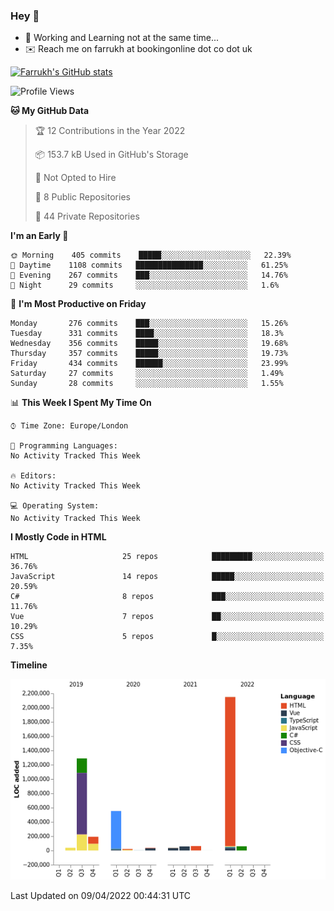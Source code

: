 ### Hey 👋

- 🏃 Working and Learning not at the same time...
- ✉️ Reach me on farrukh at bookingonline dot co dot uk

[![Farrukh's GitHub stats](https://github-readme-stats.vercel.app/api?username=mfsbo&hide=stars&count_private=true)](https://github.com/mfsbo/)

<!--START_SECTION:waka-->
![Profile Views](http://img.shields.io/badge/Profile%20Views-122-blue)

**🐱 My GitHub Data** 

> 🏆 12 Contributions in the Year 2022
 > 
> 📦 153.7 kB Used in GitHub's Storage 
 > 
> 🚫 Not Opted to Hire
 > 
> 📜 8 Public Repositories 
 > 
> 🔑 44 Private Repositories  
 > 
**I'm an Early 🐤** 

```text
🌞 Morning    405 commits    █████░░░░░░░░░░░░░░░░░░░░   22.39% 
🌆 Daytime    1108 commits   ███████████████░░░░░░░░░░   61.25% 
🌃 Evening    267 commits    ███░░░░░░░░░░░░░░░░░░░░░░   14.76% 
🌙 Night      29 commits     ░░░░░░░░░░░░░░░░░░░░░░░░░   1.6%

```
📅 **I'm Most Productive on Friday** 

```text
Monday       276 commits    ███░░░░░░░░░░░░░░░░░░░░░░   15.26% 
Tuesday      331 commits    ████░░░░░░░░░░░░░░░░░░░░░   18.3% 
Wednesday    356 commits    █████░░░░░░░░░░░░░░░░░░░░   19.68% 
Thursday     357 commits    █████░░░░░░░░░░░░░░░░░░░░   19.73% 
Friday       434 commits    ██████░░░░░░░░░░░░░░░░░░░   23.99% 
Saturday     27 commits     ░░░░░░░░░░░░░░░░░░░░░░░░░   1.49% 
Sunday       28 commits     ░░░░░░░░░░░░░░░░░░░░░░░░░   1.55%

```


📊 **This Week I Spent My Time On** 

```text
⌚︎ Time Zone: Europe/London

💬 Programming Languages: 
No Activity Tracked This Week

🔥 Editors: 
No Activity Tracked This Week

💻 Operating System: 
No Activity Tracked This Week

```

**I Mostly Code in HTML** 

```text
HTML                     25 repos            █████████░░░░░░░░░░░░░░░░   36.76% 
JavaScript               14 repos            █████░░░░░░░░░░░░░░░░░░░░   20.59% 
C#                       8 repos             ███░░░░░░░░░░░░░░░░░░░░░░   11.76% 
Vue                      7 repos             ██░░░░░░░░░░░░░░░░░░░░░░░   10.29% 
CSS                      5 repos             █░░░░░░░░░░░░░░░░░░░░░░░░   7.35%

```


**Timeline**

![Chart not found](https://raw.githubusercontent.com/mfsbo/mfsbo/main/charts/bar_graph.png) 


 Last Updated on 09/04/2022 00:44:31 UTC
<!--END_SECTION:waka-->
<!--
**mfsbo/mfsbo** is a ✨ _special_ ✨ repository because its `README.md` (this file) appears on your GitHub profile.

Here are some ideas to get you started:

- 🔭 I’m currently working on ...
- 🌱 I’m currently learning ...
- 👯 I’m looking to collaborate on ...
- 🤔 I’m looking for help with ...
- 💬 Ask me about ...
- 📫 How to reach me: ...
- 😄 Pronouns: ...
- ⚡ Fun fact: ...
-->
